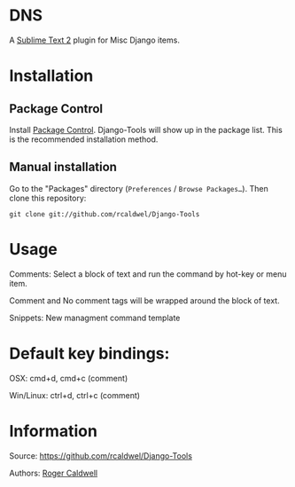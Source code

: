 # DNS

A [Sublime Text 2](http://www.sublimetext.com/) plugin for Misc Django items.

# Installation

## Package Control

Install [Package Control](http://wbond.net/sublime_packages/package_control). Django-Tools will show up in the package list. This is the recommended installation method.

## Manual installation

Go to the "Packages" directory (`Preferences` / `Browse Packages…`). Then clone this repository:

    git clone git://github.com/rcaldwel/Django-Tools


# Usage

Comments:
Select a block of text and run the command by hot-key or menu item.

Comment and No comment tags will be wrapped around the block of text.


Snippets:
New managment command template




# Default key bindings:
OSX:
cmd+d, cmd+c (comment)

Win/Linux:
ctrl+d, ctrl+c (comment)



# Information

Source: https://github.com/rcaldwel/Django-Tools

Authors: [Roger Caldwell](https://github.com/rcaldwel/)
